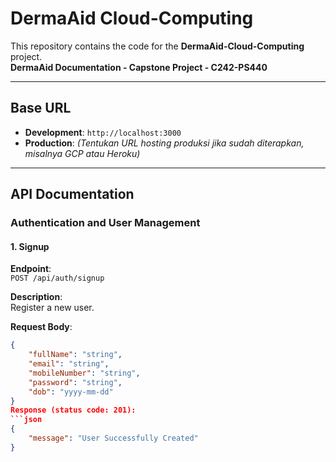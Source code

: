 # **DermaAid Cloud-Computing**

This repository contains the code for the **DermaAid-Cloud-Computing** project.  
**DermaAid Documentation - Capstone Project - C242-PS440**

---

## **Base URL**

- **Development**: `http://localhost:3000`
- **Production**: *(Tentukan URL hosting produksi jika sudah diterapkan, misalnya GCP atau Heroku)*

---

## **API Documentation**

### **Authentication and User Management**

#### 1. **Signup**

**Endpoint**:  
`POST /api/auth/signup`

**Description**:  
Register a new user.

**Request Body**:  
```json
{
    "fullName": "string",
    "email": "string",
    "mobileNumber": "string",
    "password": "string",
    "dob": "yyyy-mm-dd"
}
Response (status code: 201):
```json
{
    "message": "User Successfully Created"
}
